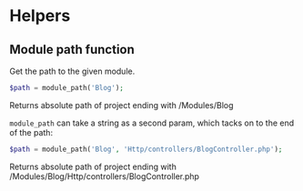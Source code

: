 # Helpers

## Module path function

Get the path to the given module.

```php
$path = module_path('Blog');
```

Returns absolute path of project ending with /Modules/Blog

`module_path` can take a string as a second param, which tacks on to the end of the path:

```php
$path = module_path('Blog', 'Http/controllers/BlogController.php');
```

Returns absolute path of project ending with /Modules/Blog/Http/controllers/BlogController.php




